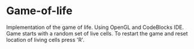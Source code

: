 # Game-of-life
Implementation of the game of life. Using OpenGL and CodeBlocks IDE.
Game starts with a random set of live cells. To restart the game and reset location of living cells press 'R'.
